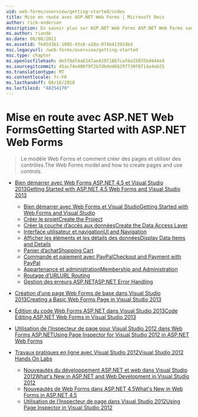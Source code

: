 ```yaml
---
uid: web-forms/overview/getting-started/index
title: Mise en route avec ASP.NET Web Forms | Microsoft Docs
author: rick-anderson
description: En savoir plus sur ASP.NET Web Forms ASP.NET Web Forms vous permet de générer des sites Web dynamiques à l’aide d’un modèle familier de glisser-déplacer, pilotée par événements. Une aire de conception et de hund...
ms.author: riande
ms.date: 08/08/2011
ms.assetid: f645d3b1-1092-43c6-a28a-074b413924b4
msc.legacyurl: /web-forms/overview/getting-started
msc.type: chapter
ms.openlocfilehash: de5f8df4a6247ae41971867cafda15835b4944e4
ms.sourcegitcommit: 45ac74e400f9f2b7dbded66297730f6f14a4eb25
ms.translationtype: MT
ms.contentlocale: fr-FR
ms.lasthandoff: 08/16/2018
ms.locfileid: "48254170"
---
```

<a name="getting-started-with-aspnet-web-forms"></a><span data-ttu-id="8dd85-104">Mise en route avec ASP.NET Web Forms</span><span class="sxs-lookup"><span data-stu-id="8dd85-104">Getting Started with ASP.NET Web Forms</span></span>
====================
> <span data-ttu-id="8dd85-105">Le modèle Web Forms et comment créer des pages et utiliser des contrôles.</span><span class="sxs-lookup"><span data-stu-id="8dd85-105">The Web Forms model and how to create pages and use controls.</span></span>


- [<span data-ttu-id="8dd85-106">Bien démarrer avec Web Forms ASP.NET 4.5 et Visual Studio 2013</span><span class="sxs-lookup"><span data-stu-id="8dd85-106">Getting Started with ASP.NET 4.5 Web Forms and Visual Studio 2013</span></span>](getting-started-with-aspnet-45-web-forms/index.md)

    - [<span data-ttu-id="8dd85-107">Bien démarrer avec Web Forms et Visual Studio</span><span class="sxs-lookup"><span data-stu-id="8dd85-107">Getting Started with Web Forms and Visual Studio</span></span>](getting-started-with-aspnet-45-web-forms/introduction-and-overview.md)
    - [<span data-ttu-id="8dd85-108">Créer le projet</span><span class="sxs-lookup"><span data-stu-id="8dd85-108">Create the Project</span></span>](getting-started-with-aspnet-45-web-forms/create-the-project.md)
    - [<span data-ttu-id="8dd85-109">Créer la couche d’accès aux données</span><span class="sxs-lookup"><span data-stu-id="8dd85-109">Create the Data Access Layer</span></span>](getting-started-with-aspnet-45-web-forms/create_the_data_access_layer.md)
    - [<span data-ttu-id="8dd85-110">Interface utilisateur et navigation</span><span class="sxs-lookup"><span data-stu-id="8dd85-110">UI and Navigation</span></span>](getting-started-with-aspnet-45-web-forms/ui_and_navigation.md)
    - [<span data-ttu-id="8dd85-111">Afficher les éléments et les détails des données</span><span class="sxs-lookup"><span data-stu-id="8dd85-111">Display Data Items and Details</span></span>](getting-started-with-aspnet-45-web-forms/display_data_items_and_details.md)
    - [<span data-ttu-id="8dd85-112">Panier d’achat</span><span class="sxs-lookup"><span data-stu-id="8dd85-112">Shopping Cart</span></span>](getting-started-with-aspnet-45-web-forms/shopping-cart.md)
    - [<span data-ttu-id="8dd85-113">Commande et paiement avec PayPal</span><span class="sxs-lookup"><span data-stu-id="8dd85-113">Checkout and Payment with PayPal</span></span>](getting-started-with-aspnet-45-web-forms/checkout-and-payment-with-paypal.md)
    - [<span data-ttu-id="8dd85-114">Appartenance et administration</span><span class="sxs-lookup"><span data-stu-id="8dd85-114">Membership and Administration</span></span>](getting-started-with-aspnet-45-web-forms/membership-and-administration.md)
    - [<span data-ttu-id="8dd85-115">Routage d’URL</span><span class="sxs-lookup"><span data-stu-id="8dd85-115">URL Routing</span></span>](getting-started-with-aspnet-45-web-forms/url-routing.md)
    - [<span data-ttu-id="8dd85-116">Gestion des erreurs ASP.NET</span><span class="sxs-lookup"><span data-stu-id="8dd85-116">ASP.NET Error Handling</span></span>](getting-started-with-aspnet-45-web-forms/aspnet-error-handling.md)
- [<span data-ttu-id="8dd85-117">Création d’une page Web Forms de base dans Visual Studio 2013</span><span class="sxs-lookup"><span data-stu-id="8dd85-117">Creating a Basic Web Forms Page in Visual Studio 2013</span></span>](creating-a-basic-web-forms-page.md)
- [<span data-ttu-id="8dd85-118">Édition du code Web Forms ASP.NET dans Visual Studio 2013</span><span class="sxs-lookup"><span data-stu-id="8dd85-118">Code Editing ASP.NET Web Forms in Visual Studio 2013</span></span>](code-editing-in-web-forms-pages.md)
- [<span data-ttu-id="8dd85-119">Utilisation de l’Inspecteur de page pour Visual Studio 2012 dans Web Forms ASP.NET</span><span class="sxs-lookup"><span data-stu-id="8dd85-119">Using Page Inspector for Visual Studio 2012 in ASP.NET Web Forms</span></span>](using-page-inspector-in-a-visual-studio-11-beta-web-forms-project.md)
- [<span data-ttu-id="8dd85-120">Travaux pratiques en ligne avec Visual Studio 2012</span><span class="sxs-lookup"><span data-stu-id="8dd85-120">Visual Studio 2012 Hands On Labs</span></span>](hands-on-labs/index.md)

    - [<span data-ttu-id="8dd85-121">Nouveautés du développement ASP.NET et web dans Visual Studio 2012</span><span class="sxs-lookup"><span data-stu-id="8dd85-121">What's New in ASP.NET and Web Development in Visual Studio 2012</span></span>](hands-on-labs/whats-new-in-aspnet-and-web-development-in-visual-studio-2012.md)
    - [<span data-ttu-id="8dd85-122">Nouveautés de Web Forms dans ASP.NET 4.5</span><span class="sxs-lookup"><span data-stu-id="8dd85-122">What's New in Web Forms in ASP.NET 4.5</span></span>](hands-on-labs/whats-new-in-web-forms-in-aspnet-45.md)
    - [<span data-ttu-id="8dd85-123">Utilisation de l’Inspecteur de page dans Visual Studio 2012</span><span class="sxs-lookup"><span data-stu-id="8dd85-123">Using Page Inspector in Visual Studio 2012</span></span>](hands-on-labs/using-page-inspector-in-visual-studio-2012.md)

